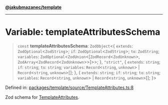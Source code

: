 [**@jakubmazanec/template**](../README.md)

---

# Variable: templateAttributesSchema

> `const` **templateAttributesSchema**: `ZodObject`\<\{ `extends`: `ZodOptional`\<`ZodString`\>;
> `if`: `ZodOptional`\<`ZodString`\>; `to`: `ZodString`; `variables`:
> `ZodOptional`\<`ZodUnion`\<\[`ZodRecord`\<`ZodUnknown`\>,
> `ZodArray`\<`ZodRecord`\<`ZodUnknown`\>\>\]\>\>; \}, `"strict"`, \{ `extends`: `string`; `if`:
> `string`; `to`: `string`; `variables`: `Record`\<`string`, `unknown`\> \| `Record`\<`string`,
> `unknown`\>[]; \}, \{ `extends`: `string`; `if`: `string`; `to`: `string`; `variables`:
> `Record`\<`string`, `unknown`\> \| `Record`\<`string`, `unknown`\>[]; \}\>

Defined in:
[packages/template/source/TemplateAttributes.ts:8](https://github.com/jakubmazanec/tools/blob/76a9140b954a789a6120dd2126b179ec0180d7e9/packages/template/source/TemplateAttributes.ts#L8)

Zod schema for [TemplateAttributes](../type-aliases/TemplateAttributes.md).
